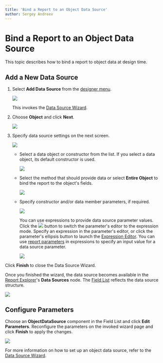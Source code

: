 ```yaml
---
title: 'Bind a Report to an Object Data Source'
author: Sergey Andreev
---
```


# Bind a Report to an Object Data Source

This topic describes how to bind a report to object data at design time.

## Add a New Data Source

1. Select **Add Data Source** from the [designer menu](../report-designer-tools/menu.md).
	
    ![](../../../images/eurd-web-data-source-menu.png)

    This invokes the [Data Source Wizard](../report-designer-tools/data-source-wizard.md).

2. Choose **Object** and click **Next**.
	
    ![](../../../images/eurd-web-data-source-object.png)

3. Specify data source settings on the next screen.

    ![](../../../images/eurd-datasource-wizard-object-datasource.png)

    * Select a data object or constructor from the list. If you select a data object, its default constructor is used.

        ![](../../../images/eurd-datasource-wizard-object-datasource-select-object.png)

    * Select the method that should provide data or select **Entire Object** to bind the report to the object's fields.

        ![](../../../images/eurd-report-wizard-object-datasource-select-member.png)

    * Specify constructor and/or data member parameters, if required.

        ![](../../../images/eurd-report-wizard-object-datasource-configure-parameters.png)

        You can use expressions to provide data source parameter values. Click the ![](../../../images/eurd-report-wizard-object-datasource-f-button.png) button to switch the parameter's editor to the expression mode. Specify an expression in the parameter's editor, or click the parameter's ellipsis button to launch the [Expression Editor](../report-designer-tools/expression-editor.md). You can use [report parameters](../use-report-parameters.md) in expressions to specify an input value for a data source parameter.

        ![](../../../images/eurd-report-wizard-object-datasource-configure-parameters-expression.png)

Click **Finish** to close the Data Source Wizard.

Once you finished the wizard, the data source becomes available in the [Report Explorer](../report-designer-tools/ui-panels/report-explorer.md)'s **Data Sources** node. The [Field List](../report-designer-tools/ui-panels/field-list.md) reflects the data source structure.

![](../../../images/eurd-report-wizard-object-datasource-result.png)

## Configure Parameters

Choose an **ObjectDataSource** component in the Field List and click **Edit Parameters**. Reconfigure the parameters on the invoked wizard page and click **Finish** to apply the changes.

![](../../../images/eurd-web-data-source-wizard-object-edit-parameters.png)

For more information on how to set up an object data source, refer to the [Data Source Wizard](../report-designer-tools/data-source-wizard.md).